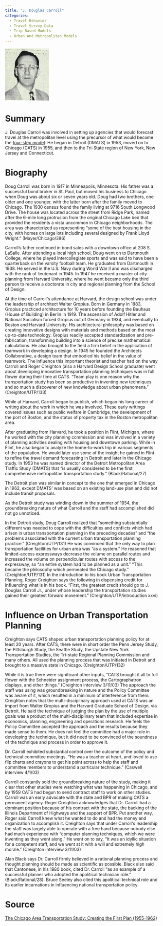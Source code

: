```yaml
---
title: "J. Douglas Carroll"
categories:
  - Travel Behavior
  - Travel Survey Data
  - Trip Based Models
  - Urban And Metropolitan Models
---
```


![J. Douglas Carroll](JDouglasCarroll.png "J. Douglas Carroll")

# Summary

J. Douglas Carroll was involved in setting up agencies that would forecast travel at the metropolitan level using the precursor of what would become the [four-step model](Trip_Based_Models). He began in Detroit (DMATS) in 1953, moved on to Chicago (CATS) in 1955, and then to the Tri-State region of New York, New Jersey and Connecticut.

# Biography

Doug Carroll was born in 1917 in Minneapolis, Minnesota. His father was a successful bond broker in St. Paul, but moved his business to Chicago when Doug was about six or seven years old. Doug had two brothers, one older and one younger, with the latter born after the family moved to Chicago. The 1930 census found the family living at 9716 South Longwood Drive. The house was located across the street from Ridge Park, named after the 6-mile long protrusion from the original Chicago Lake bed that provided the residents a vista uncommon in Chicago neighborhoods. The area was characterized as representing “some of the best housing in the city, with homes on large lots including several designed by Frank Lloyd Wright.” (Mayer/Chicago/386)

Carroll’s father continued in bond sales with a downtown office at 208 S. LaSalle. After attending a local high school, Doug went on to Dartmouth College, where he played intercollegiate sports and was said to have been a quarterback on the varsity football team. He graduated from Dartmouth in 1938. He served in the U.S. Navy during World War II and was discharged with the rank of lieutenant in 1945. In 1947 he received a master of city planning from Harvard University, where he went became only the third person to receive a doctorate in city and regional planning from the School of Design.

At the time of Carroll's attendance at Harvard, the design school was under the leadership of architect Walter Gropius. Born in Germany in 1883, Gropius practiced architecture for 10 years before founding the Bauhaus (House of Building) in Berlin in 1919. The ascension of Adolf Hitler and National Socialism forced Gropius out of Germany in 1934, and eventually to Boston and Harvard University. His architectural philosophy was based on creating innovative designs with materials and methods based on the most up-to-date technology. Gropius readily accepted standardization and pre-fabrication, transforming building into a science of precise mathematical calculations. He also brought to the field a firm belief in the application of teamwork in developing a design. In 1945 he founded the Architects Collaborative, a design team that embodied his belief in the value of teamwork. The influence this important theorist and teacher had on the way Carroll and Roger Creighton (also a Harvard Design School graduate) went about developing innovative transportation planning techniques was in full flower during their time at CATS. “Team play is one reason why the transportation study has been so productive in inventing new techniques and so much a discoverer of new knowledge about urban phenomena.” (Creighton/UTP/133)

While at Harvard, Carroll began to publish, which began his long career of writing about the work in which he was involved. These early writings covered issues such as public welfare in Cambridge, the development of the port of Boston, and the status of property tax in the Boston metropolitan area.

After graduating from Harvard, he took a position in Flint, Michigan, where he worked with the city planning commission and was involved in a variety of planning activities dealing with housing and downtown parking. While in Flint, he also began to analyze the home-to-work trip in various segments of the population. He would later use some of the insight he gained in Flint to refine the travel demand forecasting in Detroit and later in the Chicago study. In 1953 he was named director of the Detroit Metropolitan Area Traffic Study (DMATS) that “is usually considered to be the first comprehensive metropolitan transportation study.” (Black/Rational/27)

The Detroit plan was similar in concept to the one that emerged in Chicago in 1962, except DMATS’ was based on an existing land-use plan and did not include transit proposals.

As the Detroit study was winding down in the summer of 1954, the groundbreaking nature of what Carroll and the staff had accomplished did not go unnoticed.

In the Detroit study, Doug Carroll realized that “something substantially different was needed to cope with the difficulties and conflicts which had arisen in urban transportation planning in the preceding decades” and “the problems associated with the current urban transportation planning practice.” (Creighton/UTP/131) He was convinced that the only way to plan transportation facilities for urban area was “as a system.” He reasoned that limited-access expressways decrease the volume on parallel routes and increased the volume on perpendicular routes with access to the expressway, so “an entire system had to be planned as a unit.” “This became the philosophy which permeated the Chicago study.” (Creighton/UTP/131)
In the introduction to his book Urban Transportation Planning, Roger Creighton says the following in dispensing credit for influencing what is in his book. “First, the greatest credit should go to J. Douglas Carroll Jr., under whose leadership the transportation studies gained their greatest forward movement.” (Creighton/UTP/introduction xxvi)

# Influence on Urban Transportation Planning

Creighton says CATS shaped urban transportation planning policy for at least 20 years. After CATS, there were in short order the Penn Jersey Study, the Pittsburgh Study, the Seattle Study, the Upstate New York Transportation Studies, the Tri-state Regional Planning Commission and many others. All used the planning process that was initiated in Detroit and brought to a massive state in Chicago. (Creighton/UTP/132)

While it is true there were significant other inputs, “CATS brought it all to full flower with the Schneider assignment process, the Cartographatron displays, and other things.” (Creighton interview 3/11/03) The approach the staff was using was groundbreaking in nature and the Policy Committee was aware of it, which resulted in a minimum of interference from them. Creighton notes that the multi-disciplinary approach used at CATS was an import from Walter Gropius and the Harvard Graduate School of Design, via Detroit. He said the technique of judging the plan by the use of multiple goals was a product of the multi-disciplinary team that included expertise in economics, planning, engineering and operations research. He feels the Policy Committee accepted the approach and the results because they made sense to them. He does not feel the committee had a major role in developing the technique, but it did need to be convinced of the soundness of the technique and process in order to approve it.

Dr. Carroll exhibited substantial control over the outcome of the policy and technical committee meetings. “He was a teacher at heart, and loved to use flip charts and crayons to get his point across to help the staff and committee members to understand a particular technique.” (Caswell interview 4/1/03)

Carroll constantly sold the groundbreaking nature of the study, making it clear that other studies were watching what was happening in Chicago, and by 1959 CATS had begun to send contract staff to work on other studies. Carroll was an early advocate with the state and BPR of making CATS a permanent agency. Roger Creighton acknowledges that Dr. Carroll had a dominant position because of his contract with the state, the backing of the Illinois Department of Highways and the support of BPR. Put another way, Roger said Carroll knew what he wanted to do and had the money and organization to accomplish it. Creighton says that under Carroll's leadership the staff was largely able to operate with a free hand because nobody else had much experience with “computer planning techniques, which we were inventing as they went along.” He went on to say, “It was an idyllic situation for a competent staff, and we went at it with a will and extremely high morale.” (Creighton interview 3/11/03)

Alan Black says Dr. Carroll firmly believed in a rational planning process and thought planning should be made as scientific as possible. Black also said that Cantonese, in his 1980 book, cited Dr. Carroll “as an example of a successful planner who adopted the apolitical technician role.” (Black/Rational/28). Bruce Seeley also cited this apolitical technical role and its earlier incarnations in influencing national transportation policy.

# Source

[The Chicago Area Transportation Study: Creating the First Plan (1955-1962)](The_Chicago_Area_Transportation_Study_Creating_the_First_Plan_1955_1962_)
